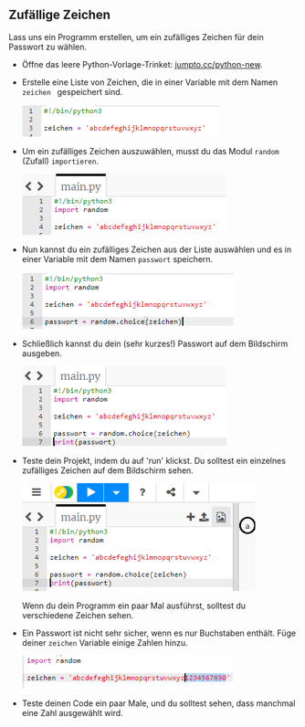 ## Zufällige Zeichen

Lass uns ein Programm erstellen, um ein zufälliges Zeichen für dein Passwort zu wählen.



+ Öffne das leere Python-Vorlage-Trinket: <a href="http://jumpto.cc/python-new" target="_blank">jumpto.cc/python-new</a>.
+ Erstelle eine Liste von Zeichen, die in einer Variable mit dem Namen `zeichen ` gespeichert sind.

    ![screenshot](images/passwords-chars.png)

+ Um ein zufälliges Zeichen auszuwählen, musst du das Modul `random` (Zufall) `importieren`.

    ![Screenshot](images/passwords-import.png)

+ Nun kannst du ein zufälliges Zeichen aus der Liste auswählen und es in einer Variable mit dem Namen `passwort` speichern.

    ![Screenshot](images/passwords-choose.png)

+ Schließlich kannst du dein (sehr kurzes!) Passwort auf dem Bildschirm ausgeben.

    ![screenshot](images/passwords-print.png)

+ Teste dein Projekt, indem du auf 'run' klickst. Du solltest ein einzelnes zufälliges Zeichen auf dem Bildschirm sehen.

    ![Screenshot](images/passwords-test-letters.png)

    Wenn du dein Programm ein paar Mal ausführst, solltest du verschiedene Zeichen sehen.

+ Ein Passwort ist nicht sehr sicher, wenn es nur Buchstaben enthält. Füge deiner `zeichen` Variable einige Zahlen hinzu.

    ![Screenshot](images/passwords-numbers.png)

+ Teste deinen Code ein paar Male, und du solltest sehen, dass manchmal eine Zahl ausgewählt wird.



